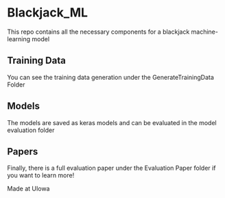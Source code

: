 # Blackjack_ML

This repo contains all the necessary components for a blackjack machine-learning model<br/>

## Training Data
You can see the training data generation under the GenerateTrainingData Folder<br/>

## Models
The models are saved as keras models and can be evaluated in the model evaluation folder<br/>

## Papers
Finally, there is a full evaluation paper under the Evaluation Paper folder if you want to learn more!

Made at UIowa
